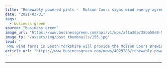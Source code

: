 ```yaml
---
title: "Renewably powered pints -  Molson Coors signs wind energy agreement with RWE"
date: "2021-03-31"
tags: 
  - business green
source: "business green"
image_url: "https://www.businessgreen.com/api/v1/wps/af1a36a/38ba58e8-56d3-47d7-ba8e-4a4da430cda3/1/190312MCBC-Burton-2117-1800px-185x114.jpg"
image_fp: "/assets/img/post_thumbnails/155.jpg"
lead: "
 RWE wind farms in South Yorkshire will provide the Molson Coors Brewing Company with 100 per cent of its energy for at least the next ten years ..."
article_url: "https://www.businessgreen.com/news/4029286/renewably-powered-pints-molson-coors-signs-wind-energy-agreement-rwe"
---
```


---

